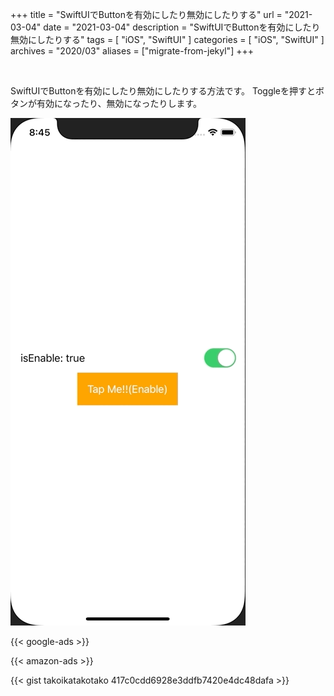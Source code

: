 +++
title =  "SwiftUIでButtonを有効にしたり無効にしたりする"
url = "2021-03-04"
date = "2021-03-04"
description = "SwiftUIでButtonを有効にしたり無効にしたりする"
tags = [
  "iOS",
  "SwiftUI"
]
categories = [
  "iOS",
  "SwiftUI"
]
archives = "2020/03"
aliases = ["migrate-from-jekyl"]
+++

<br>

SwiftUIでButtonを有効にしたり無効にしたりする方法です。
Toggleを押すとボタンが有効になったり、無効になったりします。

![Enable](1.gif)

<!-- Google Ads -->
{{< google-ads >}}

<!-- Amazon Ads -->
{{< amazon-ads >}}

{{< gist takoikatakotako 417c0cdd6928e3ddfb7420e4dc48dafa >}}

